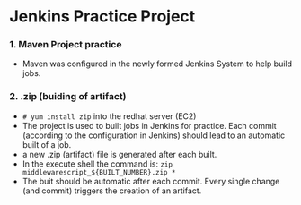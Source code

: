 # Jenkins Practice Project

### 1. Maven Project practice
* Maven was configured in the newly formed Jenkins System to help build jobs.

### 2. .zip (buiding of artifact)
* `# yum install zip` into the redhat server (EC2)
* The project is used to built jobs in Jenkins for practice. Each commit (according to the configuration in Jenkins) should lead to an automatic built of a job.
* a new .zip (artifact) file is generated after each built.
* In the execute shell the command is: `zip middlewarescript_${BUILT_NUMBER}.zip *`
* The buit should be automatic after each commit. Every single change (and commit) triggers the creation of an artifact.
